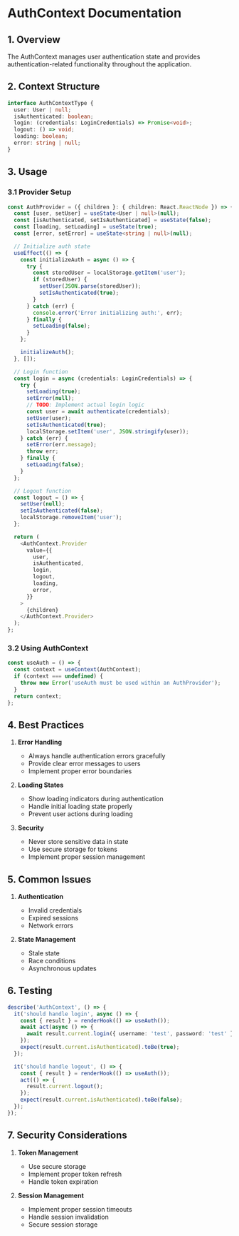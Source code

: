 # AuthContext Documentation

## 1. Overview

The AuthContext manages user authentication state and provides authentication-related functionality throughout the application.

## 2. Context Structure

```typescript
interface AuthContextType {
  user: User | null;
  isAuthenticated: boolean;
  login: (credentials: LoginCredentials) => Promise<void>;
  logout: () => void;
  loading: boolean;
  error: string | null;
}
```

## 3. Usage

### 3.1 Provider Setup

```typescript
const AuthProvider = ({ children }: { children: React.ReactNode }) => {
  const [user, setUser] = useState<User | null>(null);
  const [isAuthenticated, setIsAuthenticated] = useState(false);
  const [loading, setLoading] = useState(true);
  const [error, setError] = useState<string | null>(null);

  // Initialize auth state
  useEffect(() => {
    const initializeAuth = async () => {
      try {
        const storedUser = localStorage.getItem('user');
        if (storedUser) {
          setUser(JSON.parse(storedUser));
          setIsAuthenticated(true);
        }
      } catch (err) {
        console.error('Error initializing auth:', err);
      } finally {
        setLoading(false);
      }
    };

    initializeAuth();
  }, []);

  // Login function
  const login = async (credentials: LoginCredentials) => {
    try {
      setLoading(true);
      setError(null);
      // TODO: Implement actual login logic
      const user = await authenticate(credentials);
      setUser(user);
      setIsAuthenticated(true);
      localStorage.setItem('user', JSON.stringify(user));
    } catch (err) {
      setError(err.message);
      throw err;
    } finally {
      setLoading(false);
    }
  };

  // Logout function
  const logout = () => {
    setUser(null);
    setIsAuthenticated(false);
    localStorage.removeItem('user');
  };

  return (
    <AuthContext.Provider
      value={{
        user,
        isAuthenticated,
        login,
        logout,
        loading,
        error,
      }}
    >
      {children}
    </AuthContext.Provider>
  );
};
```

### 3.2 Using AuthContext

```typescript
const useAuth = () => {
  const context = useContext(AuthContext);
  if (context === undefined) {
    throw new Error('useAuth must be used within an AuthProvider');
  }
  return context;
};
```

## 4. Best Practices

1. **Error Handling**
   - Always handle authentication errors gracefully
   - Provide clear error messages to users
   - Implement proper error boundaries

2. **Loading States**
   - Show loading indicators during authentication
   - Handle initial loading state properly
   - Prevent user actions during loading

3. **Security**
   - Never store sensitive data in state
   - Use secure storage for tokens
   - Implement proper session management

## 5. Common Issues

1. **Authentication**
   - Invalid credentials
   - Expired sessions
   - Network errors

2. **State Management**
   - Stale state
   - Race conditions
   - Asynchronous updates

## 6. Testing

```typescript
describe('AuthContext', () => {
  it('should handle login', async () => {
    const { result } = renderHook(() => useAuth());
    await act(async () => {
      await result.current.login({ username: 'test', password: 'test' });
    });
    expect(result.current.isAuthenticated).toBe(true);
  });

  it('should handle logout', () => {
    const { result } = renderHook(() => useAuth());
    act(() => {
      result.current.logout();
    });
    expect(result.current.isAuthenticated).toBe(false);
  });
});
```

## 7. Security Considerations

1. **Token Management**
   - Use secure storage
   - Implement proper token refresh
   - Handle token expiration

2. **Session Management**
   - Implement proper session timeouts
   - Handle session invalidation
   - Secure session storage
